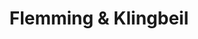 ---
title: "Flemming & Klingbeil"
url: /berlin/flemming-und-klingbeil-bahnhofstrasse/
shop: Hörgeräte
---